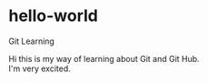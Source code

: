 # hello-world
Git Learning

Hi this is my way of learning about Git and Git Hub.  
I'm very excited.
